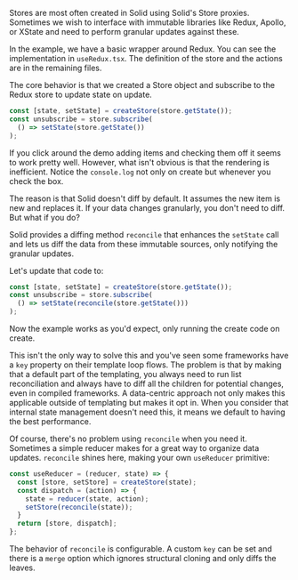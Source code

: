 Stores are most often created in Solid using Solid's Store proxies. Sometimes we wish to interface with immutable libraries like Redux, Apollo, or XState and need to perform granular updates against these.

In the example, we have a basic wrapper around Redux. You can see the implementation in `useRedux.tsx`. The definition of the store and the actions are in the remaining files.

The core behavior is that we created a Store object and subscribe to the Redux store to update state on update.

```js
const [state, setState] = createStore(store.getState());
const unsubscribe = store.subscribe(
  () => setState(store.getState())
);
```
If you click around the demo adding items and checking them off it seems to work pretty well. However, what isn't obvious is that the rendering is inefficient. Notice the `console.log` not only on create but whenever you check the box.

The reason is that Solid doesn't diff by default. It assumes the new item is new and replaces it. If your data changes granularly, you don't need to diff. But what if you do?

Solid provides a diffing method `reconcile` that enhances the `setState` call and lets us diff the data from these immutable sources, only notifying the granular updates.

Let's update that code to:
```js
const [state, setState] = createStore(store.getState());
const unsubscribe = store.subscribe(
  () => setState(reconcile(store.getState()))
);
```
Now the example works as you'd expect, only running the create code on create.

This isn't the only way to solve this and you've seen some frameworks have a `key` property on their template loop flows. The problem is that by making that a default part of the templating, you always need to run list reconciliation and always have to diff all the children for potential changes, even in compiled frameworks. A data-centric approach not only makes this applicable outside of templating but makes it opt in. When you consider that internal state management doesn't need this, it means we default to having the best performance.

Of course, there's no problem using `reconcile` when you need it. Sometimes a simple reducer makes for a great way to organize data updates. `reconcile` shines here, making your own `useReducer` primitive:

```js
const useReducer = (reducer, state) => {
  const [store, setStore] = createStore(state);
  const dispatch = (action) => {
    state = reducer(state, action);
    setStore(reconcile(state));
  }
  return [store, dispatch];
};
```

The behavior of `reconcile` is configurable. A custom `key` can be set and there is a `merge` option which ignores structural cloning and only diffs the leaves.
